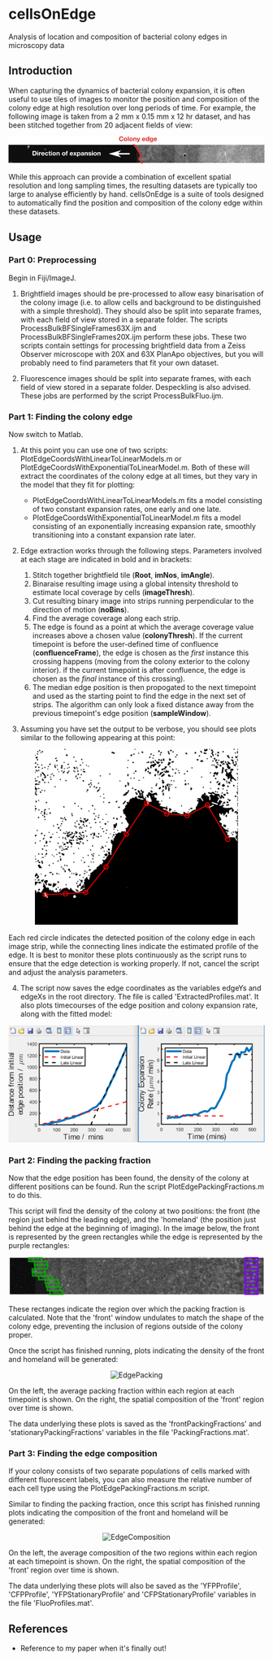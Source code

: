 # cellsOnEdge
Analysis of location and composition of bacterial colony edges in microscopy data

## Introduction

When capturing the dynamics of bacterial colony expansion, it is often useful to use tiles of images to monitor the position and composition of the colony edge at high resolution over long periods of time. For example, the following image is taken from a 2 mm x 0.15 mm x 12 hr dataset, and has been stitched together from 20 adjacent fields of view:

<p align="center">
  <img src="https://raw.githubusercontent.com/Pseudomoaner/cellsOnEdge/master/Images/stitchedImg.png" alt="EdgeSchematic"/>
</p>

While this approach can provide a combination of excellent spatial resolution and long sampling times, the resulting datasets are typically too large to analyse efficiently by hand. cellsOnEdge is a suite of tools designed to automatically find the position and composition of the colony edge within these datasets.

## Usage

### Part 0: Preprocessing
Begin in Fiji/ImageJ.

1. Brightfield images should be pre-processed to allow easy binarisation of the colony image (i.e. to allow cells and background to be distinguished with a simple threshold). They should also be split into separate frames, with each field of view stored in a separate folder. The scripts ProcessBulkBFSingleFrames63X.ijm and ProcessBulkBFSingleFrames20X.ijm perform these jobs. These two scripts contain settings for processing brightfield data from a Zeiss Observer microscope with 20X and 63X PlanApo objectives, but you will probably need to find parameters that fit your own dataset.

2. Fluorescence images should be split into separate frames, with each field of view stored in a separate folder. Despeckling is also advised. These jobs are performed by the script ProcessBulkFluo.ijm.

### Part 1: Finding the colony edge
Now switch to Matlab.

1. At this point you can use one of two scripts: PlotEdgeCoordsWithLinearToLinearModels.m or PlotEdgeCoordsWithExponentialToLinearModel.m. Both of these will extract the coordinates of the colony edge at all times, but they vary in the model that they fit for plotting:

   - PlotEdgeCoordsWithLinearToLinearModels.m fits a model consisting of two constant expansion rates, one early and one late.
   - PlotEdgeCoordsWithExponentialToLinearModel.m fits a model consisting of an exponentially increasing expansion rate, smoothly transitioning into a constant expansion rate later.
   
2. Edge extraction works through the following steps. Parameters involved at each stage are indicated in bold and in brackets:

   1. Stitch together brightfield tile (**Root**, **imNos**, **imAngle**).
   2. Binaraise resulting image using a global intensity threshold to estimate local coverage by cells (**imageThresh**).
   3. Cut resulting binary image into strips running perpendicular to the direction of motion (**noBins**).
   4. Find the average coverage along each strip.
   5. The edge is found as a point at which the average coverage value increases above a chosen value (**colonyThresh**). If the current timepoint is before the user-defined time of confluence (**confluenceFrame**), the edge is chosen as the *first* instance this crossing happens (moving from the colony exterior to the colony interior). if the current timepoint is after confluence, the edge is chosen as the *final* instance of this crossing).
   6. The median edge position is then propogated to the next timepoint and used as the starting point to find the edge in the next set of strips. The algorithm can only look a fixed distance away from the previous timepoint's edge position (**sampleWindow**).
   
3. Assuming you have set the output to be verbose, you should see plots similar to the following appearing at this point:

<p align="center">
  <img src="https://raw.githubusercontent.com/Pseudomoaner/cellsOnEdge/master/Images/EdgeProfile2.PNG" alt="EdgeCapture"/>
</p>

   Each red circle indicates the detected position of the colony edge in each image strip, while the connecting lines indicate the estimated profile of the edge. It is best to monitor these plots continuously as the script runs to ensure that the edge detection is working properly. If not, cancel the script and adjust the analysis parameters.

4. The script now saves the edge coordinates as the variables edgeYs and edgeXs in the root directory. The file is called 'ExtractedProfiles.mat'. It also plots timecourses of the edge position and colony expansion rate, along with the fitted model:

<p align="center">
  <img src="https://raw.githubusercontent.com/Pseudomoaner/cellsOnEdge/master/Images/EdgePlots.png" alt="EdgePositionAndExpansionRate"/>
</p>

### Part 2: Finding the packing fraction
Now that the edge position has been found, the density of the colony at different positions can be found. Run the script PlotEdgePackingFractions.m to do this.

This script will find the density of the colony at two positions: the front (the region just behind the leading edge), and the 'homeland' (the position just behind the edge at the beginning of imaging). In the image below, the front is represented by the green rectangles while the edge is represented by the purple rectangles:

<p align="center">
  <img src="https://raw.githubusercontent.com/Pseudomoaner/cellsOnEdge/master/Images/EdgeRegions.png" alt="EdgeRegions"/>
</p>

These rectanges indicate the region over which the packing fraction is calculated. Note that the 'front' window undulates to match the shape of the colony edge, preventing the inclusion of regions outside of the colony proper.

Once the script has finished running, plots indicating the density of the front and homeland will be generated:

<p align="center">
  <img src="https://raw.githubusercontent.com/Pseudomoaner/cellsOnEdge/master/Images/PackingFractionPlot.PNG" alt="EdgePacking"/>
</p>

On the left, the average packing fraction within each region at each timepoint is shown. On the right, the spatial composition of the 'front' region over time is shown.

The data underlying these plots is saved as the 'frontPackingFractions' and 'stationaryPackingFractions' variables in the file 'PackingFractions.mat'.

### Part 3: Finding the edge composition
If your colony consists of two separate populations of cells marked with different fluorescent labels, you can also measure the relative number of each cell type using the PlotEdgePackingFractions.m script.

Similar to finding the packing fraction, once this script has finished running plots indicating the composition of the front and homeland will be generated:

<p align="center">
  <img src="https://raw.githubusercontent.com/Pseudomoaner/cellsOnEdge/master/Images/CompositionPlot.PNG" alt="EdgeComposition"/>
</p>

On the left, the average composition of the two regions within each region at each timepoint is shown. On the right, the spatial composition of the 'front' region over time is shown.

The data underlying these plots will also be saved as the 'YFPProfile', 'CFPProfile', 'YFPStationaryProfile' and 'CFPStationaryProfile' variables in the file 'FluoProfiles.mat'.

## References

- Reference to my paper when it's finally out!
